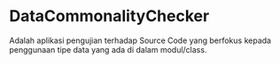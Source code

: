 # DataCommonalityChecker

Adalah aplikasi pengujian terhadap Source Code yang berfokus kepada penggunaan tipe data yang ada di dalam modul/class.
